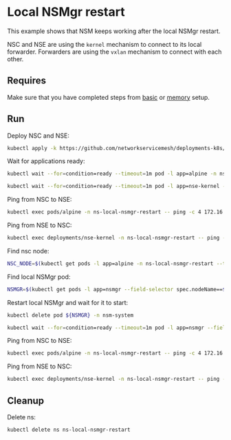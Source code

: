 # Local NSMgr restart

This example shows that NSM keeps working after the local NSMgr restart.

NSC and NSE are using the `kernel` mechanism to connect to its local forwarder.
Forwarders are using the `vxlan` mechanism to connect with each other.

## Requires

Make sure that you have completed steps from [basic](../../basic) or [memory](../../memory) setup.

## Run

Deploy NSC and NSE:
```bash
kubectl apply -k https://github.com/networkservicemesh/deployments-k8s/examples/heal/local-nsmgr-restart?ref=1bd724ba3a3742aef97e59fe8d9d0c5ebdc2b571
```

Wait for applications ready:
```bash
kubectl wait --for=condition=ready --timeout=1m pod -l app=alpine -n ns-local-nsmgr-restart
```
```bash
kubectl wait --for=condition=ready --timeout=1m pod -l app=nse-kernel -n ns-local-nsmgr-restart
```

Ping from NSC to NSE:
```bash
kubectl exec pods/alpine -n ns-local-nsmgr-restart -- ping -c 4 172.16.1.100
```

Ping from NSE to NSC:
```bash
kubectl exec deployments/nse-kernel -n ns-local-nsmgr-restart -- ping -c 4 172.16.1.101
```

Find nsc node:
```bash
NSC_NODE=$(kubectl get pods -l app=alpine -n ns-local-nsmgr-restart --template '{{range .items}}{{.spec.nodeName}}{{"\n"}}{{end}}')
```

Find local NSMgr pod:
```bash
NSMGR=$(kubectl get pods -l app=nsmgr --field-selector spec.nodeName==${NSC_NODE} -n nsm-system --template '{{range .items}}{{.metadata.name}}{{"\n"}}{{end}}')
```

Restart local NSMgr and wait for it to start:
```bash
kubectl delete pod ${NSMGR} -n nsm-system
```
```bash
kubectl wait --for=condition=ready --timeout=1m pod -l app=nsmgr --field-selector spec.nodeName==${NSC_NODE} -n nsm-system
```

Ping from NSC to NSE:
```bash
kubectl exec pods/alpine -n ns-local-nsmgr-restart -- ping -c 4 172.16.1.100
```

Ping from NSE to NSC:
```bash
kubectl exec deployments/nse-kernel -n ns-local-nsmgr-restart -- ping -c 4 172.16.1.101
```

## Cleanup

Delete ns:
```bash
kubectl delete ns ns-local-nsmgr-restart
```
